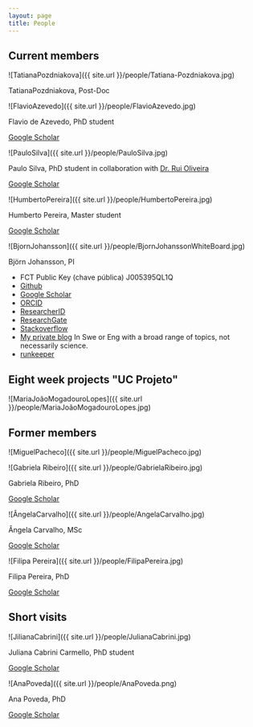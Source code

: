 ```yaml
---
layout: page
title: People
---
```


## Current members

![TatianaPozdniakova]({{ site.url }}/people/Tatiana-Pozdniakova.jpg)

TatianaPozdniakova, Post-Doc

![FlavioAzevedo]({{ site.url }}/people/FlavioAzevedo.jpg)

Flavio de Azevedo, PhD student

[Google Scholar](https://scholar.google.pt/citations?hl=en&user=lWjZURwAAAAJ&view_op=list_works&sortby=pubdate)

![PauloSilva]({{ site.url }}/people/PauloSilva.jpg)

Paulo Silva, PhD student in collaboration with [Dr. Rui Oliveira](https://sites.google.com/site/personalwebpageofruioliveira/)

[Google Scholar](https://scholar.google.com/citations?hl=pt-PT&user=YMZQjhEAAAAJ&view_op=list_works&sortby=pubdate)

![HumbertoPereira]({{ site.url }}/people/HumbertoPereira.jpg)

Humberto Pereira, Master student

[Google Scholar](https://scholar.google.pt/citations?hl=en&user=v2htOOsAAAAJ&view_op=list_works&sortby=pubdate)





![BjornJohansson]({{ site.url }}/people/BjornJohanssonWhiteBoard.jpg)

Björn Johansson, PI

- FCT Public Key (chave pública) J005395QL1Q
- [Github](https://github.com/BjornFJohansson)
- [Google Scholar](https://scholar.google.pt/citations?hl=en&user=7AiEuJ4AAAAJ&view_op=list_works&sortby=pubdate)
- [ORCID](http://orcid.org/0000-0002-7723-074X)
- [ResearcherID](http://www.researcherid.com/rid/A-3523-2012)
- [ResearchGate](https://www.researchgate.net/profile/Bjoern_Johansson4)
- [Stackoverflow](http://stackoverflow.com/users/2080368/bj%C3%B6rn-johansson)
- [My private blog](http://ochsavidare.blogspot.pt/) In Swe or Eng with a broad range of topics, not necessarily science.
- [runkeeper](https://runkeeper.com/user/bjornfjohansson)


## Eight week projects "UC Projeto"


![MariaJoãoMogadouroLopes]({{ site.url }}/people/MariaJoãoMogadouroLopes.jpg)


## Former members

![MiguelPacheco]({{ site.url }}/people/MiguelPacheco.jpg)

![Gabriela Ribeiro]({{ site.url }}/people/GabrielaRibeiro.jpg)

Gabriela Ribeiro, PhD

[Google Scholar](https://scholar.google.pt/citations?hl=en&user=jYkpf0AAAAAJ&view_op=list_works&sortby=pubdate)

![ÂngelaCarvalho]({{ site.url }}/people/AngelaCarvalho.jpg)

Ângela Carvalho, MSc

[Google Scholar](https://scholar.google.pt/citations?hl=en&user=rQl-mO4AAAAJ&view_op=list_works&sortby=pubdate)

![Filipa Pereira]({{ site.url }}/people/FilipaPereira.jpg)

Filipa Pereira, PhD

[Google Scholar](https://scholar.google.pt/citations?hl=en&user=iiHuvP4AAAAJ&view_op=list_works&sortby=pubdate)






## Short visits

![JilianaCabrini]({{ site.url }}/people/JulianaCabrini.jpg)

Juliana Cabrini Carmello, PhD student

[Google Scholar](https://scholar.google.com.br/citations?hl=pt-BR&user=4Nu2uwoAAAAJ&view_op=list_works&sortby=pubdate)

![AnaPoveda]({{ site.url }}/people/AnaPoveda.png)

Ana Poveda, PhD

[Google Scholar](https://scholar.google.com.br/citations?hl=pt-BR&user=e5EDaQ0AAAAJ&view_op=list_works&sortby=pubdate)


